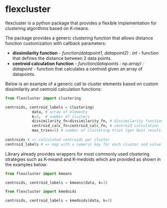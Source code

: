 # flexcluster 

flexcluster is a python package that provides a flexible implementation for clustering algorithms based on K-means.

The package provides a generic clustering function that allows distance function customization with callback parameters:
* **dissimilarity function** - *function(datapoint1, datapoint2) : int* - function that defines the distance between 2 data points.
* **centroid calculation function** - *function(datapoints : np.array) : datapoint* - function that calculates a centroid given an array of datapoints.


Below is an example of a generic call to cluster elements based on custom dissimilarity and centroid calculation functions:

```python
from flexcluster import clustering

centroids, centroid_labels = clustering(
            data, # array of elements
            k=3,  # number of clusters
            dissimilarity_fn=dissimilarity_fn, # dissimilarity function
            centroid_calc_fn=centroid_calc_fn, # centroid calculation function
            max_tries=5) # number of clustering tries (get best result)
            
centroids # => calculated centroids per cluster
centroid_labels # => map with a numeric key for each cluster and value is an array of item indexes
```

Library already provides wrappers for most commonly used clustering strategies such as K-meand and K-medoids
which are provided as shown in the examples below:

```python
from flexcluster import kmeans

centroids, centroid_labels = kmeans(data, k=3)
```
```python
from flexcluster import kmedoids

centroids, centroid_labels = kmedoids(data, k=3)
```


